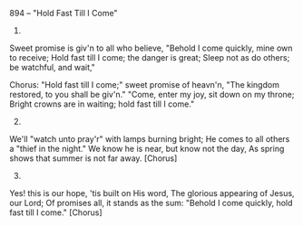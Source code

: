 894 – "Hold Fast Till I Come"


1.
Sweet promise is giv'n to all who believe,
"Behold I come quickly, mine own to receive;
Hold fast till I come; the danger is great;
Sleep not as do others; be watchful, and wait,"

Chorus:
"Hold fast till I come;" sweet promise of heavn'n,
"The kingdom restored, to you shall be giv'n."
"Come, enter my joy, sit down on my throne;
Bright crowns are in waiting; hold fast till I come."

2.
We'll "watch unto pray'r" with lamps burning bright;
He comes to all others a "thief in the night."
We know he is near, but know not the day,
As spring shows that summer is not far away.  [Chorus]

3.
Yes!  this is our hope, 'tis built on His word,
The glorious appearing of Jesus, our Lord;
Of promises all, it stands as the sum:
"Behold I come quickly, hold fast till I come."  [Chorus]
